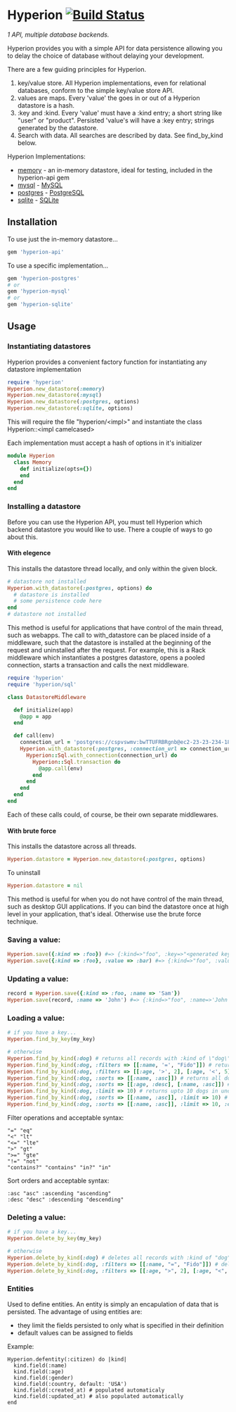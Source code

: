 Hyperion [![Build Status](https://secure.travis-ci.org/mylesmegyesi/hyperion-ruby.png)](http://travis-ci.org/mylesmegyesi/hyperion-ruby)
=============

<em>1 API, multiple database backends.</em>

Hyperion provides you with a simple API for data persistence allowing you to delay the choice of database without delaying your development.

There are a few guiding principles for Hyperion.

 1. key/value store.  All Hyperion implementations, even for relational databases, conform to the simple key/value store API.
 2. values are maps.  Every 'value' the goes in or out of a Hyperion datastore is a hash.
 3. :key and :kind.  Every 'value' must have a :kind entry; a short string like "user" or "product".  Persisted 'value's will have a :key entry; strings generated by the datastore.
 4. Search with data.  All searches are described by data.  See find_by_kind below.

Hyperion Implementations:

 * [memory](https://github.com/mylesmegyesi/hyperion-ruby/blob/master/api/lib/hyperion/memory.rb) - an in-memory datastore, ideal for testing, included in the hyperion-api gem
 * [mysql](https://github.com/mylesmegyesi/hyperion-ruby/tree/master/mysql) - [MySQL](http://www.mysql.com/)
 * [postgres](https://github.com/mylesmegyesi/hyperion-ruby/tree/master/postgres) - [PostgreSQL](http://www.postgresql.org/)
 * [sqlite](https://github.com/mylesmegyesi/hyperion-ruby/tree/master/sqlite) - [SQLite](http://www.sqlite.org/)

## Installation

To use just the in-memory datastore...

``` ruby
gem 'hyperion-api'
```

To use a specific implementation...

``` ruby
gem 'hyperion-postgres'
# or
gem 'hyperion-mysql'
# or
gem 'hyperion-sqlite'
```

## Usage

### Instantiating datastores

Hyperion provides a convenient factory function for instantiating any datastore implementation

``` ruby
require 'hyperion'
Hyperion.new_datastore(:memory)
Hyperion.new_datastore(:mysql)
Hyperion.new_datastore(:postgres, options)
Hyperion.new_datastore(:sqlite, options)
```

This will require the file "hyperion/\<impl\>" and instantiate the class Hyperion::\<impl camelcased\>

Each implementation must accept a hash of options in it's initializer

``` ruby
module Hyperion
  class Memory
    def initialize(opts={})
    end
  end
end
```

### Installing a datastore

Before you can use the Hyperion API, you must tell Hyperion which backend datastore you would like to use. There a couple of ways to go about this.

#### With elegence

This installs the datastore thread locally, and only within the given block.

``` ruby
# datastore not installed
Hyperion.with_datastore(:postgres, options) do
  # datastore is installed
  # some persistence code here
end
# datastore not installed
```

This method is useful for applications that have control of the main thread, such as webapps. The call to with_datastore can be placed inside of a middleware, such that the datastore is installed at the beginning of the request and uninstalled after the request. For example, this is a Rack middleware which instantiates a postgres datastore, opens a pooled connection, starts a transaction and calls the next middleware.

``` ruby
require 'hyperion'
require 'hyperion/sql'

class DatastoreMiddleware

  def initialize(app)
    @app = app
  end

  def call(env)
    connection_url = 'postgres://cspvswmv:bwTTUFRBRgnb@ec2-23-23-234-187.compute-1.amazonaws.com:5432/d1uh0jkh0n8j3l'
    Hyperion.with_datastore(:postgres, :connection_url => connection_url) do
      Hyperion::Sql.with_connection(connection_url) do
        Hyperion::Sql.transaction do
          @app.call(env)
        end
      end
    end
  end
end
```

Each of these calls could, of course, be their own separate middlewares.

#### With brute force

This installs the datastore across all threads.

``` ruby
Hyperion.datastore = Hyperion.new_datastore(:postgres, options)
```

To uninstall

``` ruby
Hyperion.datastore = nil
```

This method is useful for when you do not have control of the main thread, such as desktop GUI applications. If you can bind the datastore once at high level in your application, that's ideal.  Otherwise use the brute force technique.

### Saving a value:

``` ruby
Hyperion.save({:kind => :foo}) #=> {:kind=>"foo", :key=>"<generated key>"}
Hyperion.save({:kind => :foo}, :value => :bar) #=> {:kind=>"foo", :value=>:bar, :key=>"<generated key>"}
```

### Updating a value:

``` ruby
record = Hyperion.save({:kind => :foo, :name => 'Sam'})
Hyperion.save(record, :name => 'John') #=> {:kind=>"foo", :name=>'John', :key=>"<generated key>"}
```

### Loading a value:

``` ruby
# if you have a key...
Hyperion.find_by_key(my_key)

# otherwise
Hyperion.find_by_kind(:dog) # returns all records with :kind of \"dog\"
Hyperion.find_by_kind(:dog, :filters => [[:name, '=', "Fido"]]) # returns all dogs whos name is Fido
Hyperion.find_by_kind(:dog, :filters => [[:age, '>', 2], [:age, '<', 5]]) # returns all dogs between the age of 2 and 5 (exclusive)
Hyperion.find_by_kind(:dog, :sorts => [[:name, :asc]]) # returns all dogs in alphebetical order of their name
Hyperion.find_by_kind(:dog, :sorts => [[:age, :desc], [:name, :asc]]) # returns all dogs ordered from oldest to youngest, and gos of the same age ordered by name
Hyperion.find_by_kind(:dog, :limit => 10) # returns upto 10 dogs in undefined order
Hyperion.find_by_kind(:dog, :sorts => [[:name, :asc]], :limit => 10) # returns upto the first 10 dogs in alphebetical order of their name
Hyperion.find_by_kind(:dog, :sorts => [[:name, :asc]], :limit => 10, :offset => 10) # returns the second set of 10 dogs in alphebetical order of their name
```

Filter operations and acceptable syntax:

    "=" "eq"
    "<" "lt"
    "<=" "lte"
    ">" "gt"
    ">=" "gte"
    "!=" "not"
    "contains?" "contains" "in?" "in"

Sort orders and acceptable syntax:

    :asc "asc" :ascending "ascending"
    :desc "desc" :descending "descending"

### Deleting a value:

``` ruby
# if you have a key...
Hyperion.delete_by_key(my_key)

# otherwise
Hyperion.delete_by_kind(:dog) # deletes all records with :kind of "dog"
Hyperion.delete_by_kind(:dog, :filters => [[:name, "=", "Fido"]]) # deletes all dogs whos name is Fido
Hyperion.delete_by_kind(:dog, :filters => [[:age, ">", 2], [:age, "<", 5]]) # deletes all dogs between the age of 2 and 5 (exclusive)
```

### Entities

Used to define entities. An entity is simply an encapulation of data that is persisted.
The advantage of using entities are:

 * they limit the fields persisted to only what is specified in their definition
 * default values can be assigned to fields

Example:

    Hyperion.defentity(:citizen) do |kind|
      kind.field(:name)
      kind.field(:age)
      kind.field(:gender)
      kind.field(:country, default: 'USA')
      kind.field(:created_at) # populated automaticaly
      kind.field(:updated_at) # also populated automatically
    end
